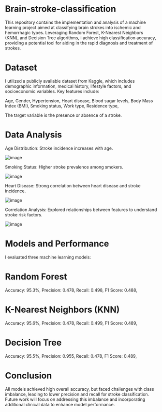 # Brain-stroke-classification
This repository contains the implementation and analysis of a machine learning project aimed at classifying brain strokes into ischemic and hemorrhagic types. Leveraging Random Forest, K-Nearest Neighbors (KNN), and Decision Tree algorithms, i achieve high classification accuracy, providing a potential tool for aiding in the rapid diagnosis and treatment of strokes.

# Dataset
I utilized a publicly available dataset from Kaggle, which includes demographic information, medical history, lifestyle factors, and socioeconomic variables. Key features include:

Age,
Gender,
Hypertension, 
Heart disease, 
Blood sugar levels, 
Body Mass Index (BMI), 
Smoking status, 
Work type, 
Residence type,

The target variable is the presence or absence of a stroke.
# Data Analysis

Age Distribution: Stroke incidence increases with age.

![image](https://github.com/laibabatool/Brain-stroke-classification/assets/77329900/f09bcdad-d0dd-4fae-b61b-db6af0b5a566)

Smoking Status: Higher stroke prevalence among smokers.

![image](https://github.com/laibabatool/Brain-stroke-classification/assets/77329900/9dfc8ceb-7ecb-4862-8bd8-726917475e7b)

Heart Disease: Strong correlation between heart disease and stroke incidence.

![image](https://github.com/laibabatool/Brain-stroke-classification/assets/77329900/c6d007d9-5400-4309-b873-95a0ed8dee56)


Correlation Analysis: Explored relationships between features to understand stroke risk factors.

![image](https://github.com/laibabatool/Brain-stroke-classification/assets/77329900/88706950-3a6a-4d76-bbfd-3b8c578ef2c1)

# Models and Performance
I evaluated three machine learning models:

# Random Forest

Accuracy: 95.3%,
Precision: 0.478,
Recall: 0.498,
F1 Score: 0.488,

# K-Nearest Neighbors (KNN)

Accuracy: 95.6%,
Precision: 0.478,
Recall: 0.499,
F1 Score: 0.489,

# Decision Tree

Accuracy: 95.5%,
Precision: 0.955,
Recall: 0.478,
F1 Score: 0.489,

# Conclusion
All models achieved high overall accuracy, but faced challenges with class imbalance, leading to lower precision and recall for stroke classification. Future work will focus on addressing this imbalance and incorporating additional clinical data to enhance model performance.




